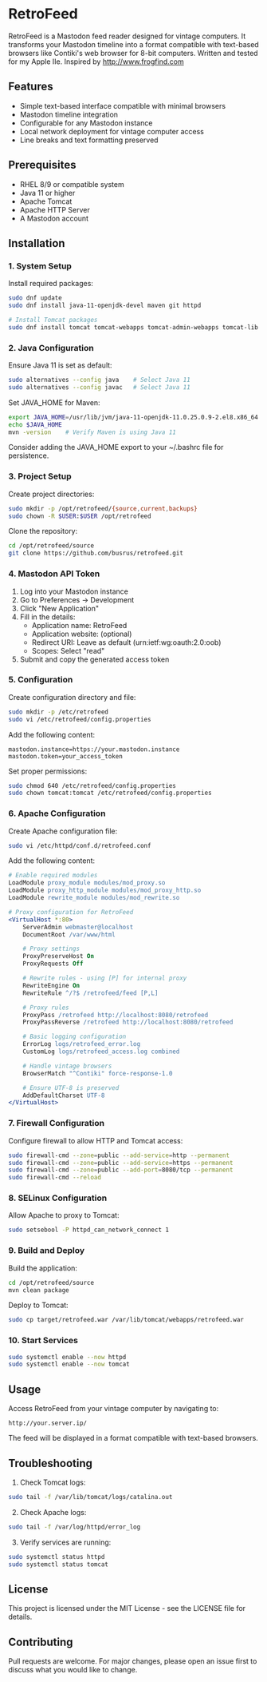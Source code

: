# RetroFeed

RetroFeed is a Mastodon feed reader designed for vintage computers. It transforms your Mastodon timeline into a format compatible with text-based browsers like Contiki's web browser for 8-bit computers. Written and tested for my Apple IIe. Inspired by http://www.frogfind.com 

## Features

- Simple text-based interface compatible with minimal browsers
- Mastodon timeline integration
- Configurable for any Mastodon instance
- Local network deployment for vintage computer access
- Line breaks and text formatting preserved

## Prerequisites

- RHEL 8/9 or compatible system
- Java 11 or higher
- Apache Tomcat
- Apache HTTP Server
- A Mastodon account

## Installation

### 1. System Setup

Install required packages:
```bash
sudo dnf update
sudo dnf install java-11-openjdk-devel maven git httpd

# Install Tomcat packages
sudo dnf install tomcat tomcat-webapps tomcat-admin-webapps tomcat-lib
```

### 2. Java Configuration

Ensure Java 11 is set as default:
```bash
sudo alternatives --config java    # Select Java 11
sudo alternatives --config javac   # Select Java 11
```

Set JAVA_HOME for Maven:
```bash
export JAVA_HOME=/usr/lib/jvm/java-11-openjdk-11.0.25.0.9-2.el8.x86_64 #Use your specific version
echo $JAVA_HOME
mvn -version    # Verify Maven is using Java 11
```

Consider adding the JAVA_HOME export to your ~/.bashrc file for persistence.

### 3. Project Setup

Create project directories:
```bash
sudo mkdir -p /opt/retrofeed/{source,current,backups}
sudo chown -R $USER:$USER /opt/retrofeed
```

Clone the repository:
```bash
cd /opt/retrofeed/source
git clone https://github.com/busrus/retrofeed.git
```

### 4. Mastodon API Token

1. Log into your Mastodon instance
2. Go to Preferences -> Development
3. Click "New Application"
4. Fill in the details:
   - Application name: RetroFeed
   - Application website: (optional)
   - Redirect URI: Leave as default (urn:ietf:wg:oauth:2.0:oob)
   - Scopes: Select "read"
5. Submit and copy the generated access token

### 5. Configuration

Create configuration directory and file:
```bash
sudo mkdir -p /etc/retrofeed
sudo vi /etc/retrofeed/config.properties
```

Add the following content:
```properties
mastodon.instance=https://your.mastodon.instance
mastodon.token=your_access_token
```

Set proper permissions:
```bash
sudo chmod 640 /etc/retrofeed/config.properties
sudo chown tomcat:tomcat /etc/retrofeed/config.properties
```

### 6. Apache Configuration

Create Apache configuration file:
```bash
sudo vi /etc/httpd/conf.d/retrofeed.conf
```

Add the following content:
```apache
# Enable required modules
LoadModule proxy_module modules/mod_proxy.so
LoadModule proxy_http_module modules/mod_proxy_http.so
LoadModule rewrite_module modules/mod_rewrite.so

# Proxy configuration for RetroFeed
<VirtualHost *:80>
    ServerAdmin webmaster@localhost
    DocumentRoot /var/www/html

    # Proxy settings
    ProxyPreserveHost On
    ProxyRequests Off

    # Rewrite rules - using [P] for internal proxy
    RewriteEngine On
    RewriteRule ^/?$ /retrofeed/feed [P,L]

    # Proxy rules
    ProxyPass /retrofeed http://localhost:8080/retrofeed
    ProxyPassReverse /retrofeed http://localhost:8080/retrofeed

    # Basic logging configuration
    ErrorLog logs/retrofeed_error.log
    CustomLog logs/retrofeed_access.log combined

    # Handle vintage browsers
    BrowserMatch "^Contiki" force-response-1.0

    # Ensure UTF-8 is preserved
    AddDefaultCharset UTF-8
</VirtualHost>
```

### 7. Firewall Configuration

Configure firewall to allow HTTP and Tomcat access:
```bash
sudo firewall-cmd --zone=public --add-service=http --permanent
sudo firewall-cmd --zone=public --add-service=https --permanent
sudo firewall-cmd --zone=public --add-port=8080/tcp --permanent
sudo firewall-cmd --reload
```

### 8. SELinux Configuration

Allow Apache to proxy to Tomcat:
```bash
sudo setsebool -P httpd_can_network_connect 1
```

### 9. Build and Deploy

Build the application:
```bash
cd /opt/retrofeed/source
mvn clean package
```

Deploy to Tomcat:
```bash
sudo cp target/retrofeed.war /var/lib/tomcat/webapps/retrofeed.war
```

### 10. Start Services

```bash
sudo systemctl enable --now httpd
sudo systemctl enable --now tomcat
```

## Usage

Access RetroFeed from your vintage computer by navigating to:
```
http://your.server.ip/
```

The feed will be displayed in a format compatible with text-based browsers.

## Troubleshooting

1. Check Tomcat logs:
```bash
sudo tail -f /var/lib/tomcat/logs/catalina.out
```

2. Check Apache logs:
```bash
sudo tail -f /var/log/httpd/error_log
```

3. Verify services are running:
```bash
sudo systemctl status httpd
sudo systemctl status tomcat
```

## License

This project is licensed under the MIT License - see the LICENSE file for details.

## Contributing

Pull requests are welcome. For major changes, please open an issue first to discuss what you would like to change.
